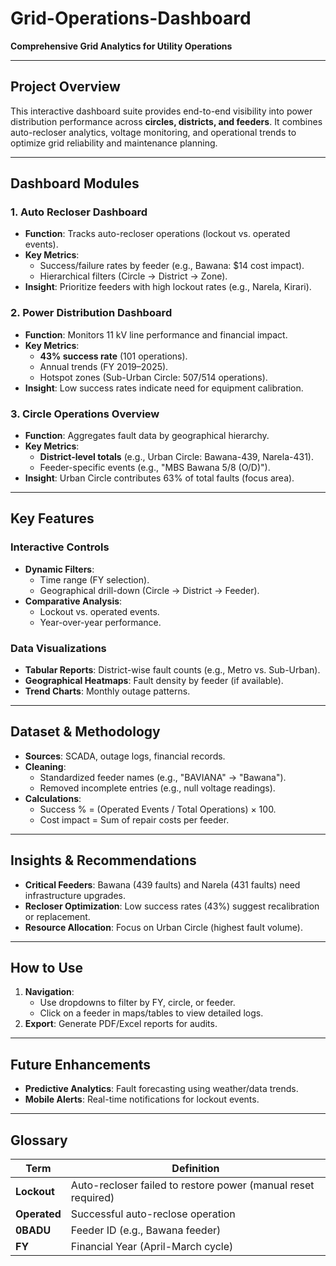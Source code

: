 # Grid-Operations-Dashboard
**Comprehensive Grid Analytics for Utility Operations**  

---

## Project Overview  
This interactive dashboard suite provides end-to-end visibility into power distribution performance across **circles, districts, and feeders**. It combines auto-recloser analytics, voltage monitoring, and operational trends to optimize grid reliability and maintenance planning.  

---

## Dashboard Modules  

### 1. Auto Recloser Dashboard  
   - **Function**: Tracks auto-recloser operations (lockout vs. operated events).  
   - **Key Metrics**:  
     - Success/failure rates by feeder (e.g., Bawana: $14 cost impact).  
     - Hierarchical filters (Circle → District → Zone).  
   - **Insight**: Prioritize feeders with high lockout rates (e.g., Narela, Kirari).  

### 2. Power Distribution Dashboard  
   - **Function**: Monitors 11 kV line performance and financial impact.  
   - **Key Metrics**:  
     - **43% success rate** (101 operations).  
     - Annual trends (FY 2019–2025).  
     - Hotspot zones (Sub-Urban Circle: 507/514 operations).  
   - **Insight**: Low success rates indicate need for equipment calibration.  

### 3. Circle Operations Overview  
   - **Function**: Aggregates fault data by geographical hierarchy.  
   - **Key Metrics**:  
     - **District-level totals** (e.g., Urban Circle: Bawana-439, Narela-431).  
     - Feeder-specific events (e.g., "MBS Bawana 5/8 (O/D)").  
   - **Insight**: Urban Circle contributes 63% of total faults (focus area).  

---

## Key Features  

### Interactive Controls  
- **Dynamic Filters**:  
  - Time range (FY selection).  
  - Geographical drill-down (Circle → District → Feeder).  
- **Comparative Analysis**:  
  - Lockout vs. operated events.  
  - Year-over-year performance.  

### Data Visualizations  
- **Tabular Reports**: District-wise fault counts (e.g., Metro vs. Sub-Urban).  
- **Geographical Heatmaps**: Fault density by feeder (if available).  
- **Trend Charts**: Monthly outage patterns.  

---

## Dataset & Methodology  
- **Sources**: SCADA, outage logs, financial records.  
- **Cleaning**:  
  - Standardized feeder names (e.g., "BAVIANA" → "Bawana").  
  - Removed incomplete entries (e.g., null voltage readings).  
- **Calculations**:  
  - Success % = (Operated Events / Total Operations) × 100.  
  - Cost impact = Sum of repair costs per feeder.  

---

## Insights & Recommendations  
- **Critical Feeders**: Bawana (439 faults) and Narela (431 faults) need infrastructure upgrades.  
- **Recloser Optimization**: Low success rates (43%) suggest recalibration or replacement.  
- **Resource Allocation**: Focus on Urban Circle (highest fault volume).  

---

## How to Use  
1. **Navigation**:  
   - Use dropdowns to filter by FY, circle, or feeder.  
   - Click on a feeder in maps/tables to view detailed logs.  
2. **Export**: Generate PDF/Excel reports for audits.  

---

## Future Enhancements  
- **Predictive Analytics**: Fault forecasting using weather/data trends.  
- **Mobile Alerts**: Real-time notifications for lockout events.  

---

## Glossary  
| Term | Definition |  
|------|------------|  
| **Lockout** | Auto-recloser failed to restore power (manual reset required) |  
| **Operated** | Successful auto-reclose operation |  
| **0BADU** | Feeder ID (e.g., Bawana feeder) |  
| **FY** | Financial Year (April-March cycle) |  
